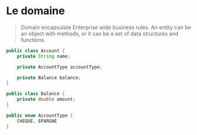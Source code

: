 # Le domaine

> Domain encapsulate Enterprise wide business rules. An entity can be an object with methods, or it can be a set of data structures and functions.

```java
public class Account {
	private String name;

	private AccountType accountType;

	private Balance balance;
}
```

```java
public class Balance {
	private double amount;
}
```

```java
public enum AccountType {
	CHEQUE, EPARGNE
}
```